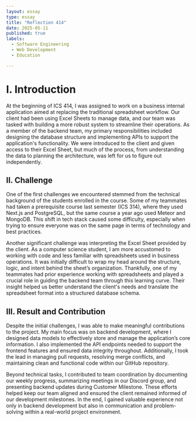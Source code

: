 ```yaml
---
layout: essay
type: essay
title: "Reflection 414"
date: 2025-05-11
published: true
labels:
  - Software Engineering
  - Web Development
  - Education

---
```


# I. Introduction

At the beginning of ICS 414, I was assigned to work on a business internal application aimed at replacing the traditional spreadsheet workflow. Our client had been using Excel Sheets to manage data, and our team was tasked with building a more robust system to streamline their operations. As a member of the backend team, my primary responsibilities included designing the database structure and implementing APIs to support the application's functionality. We were introduced to the client and given access to their Excel Sheet, but much of the process, from understanding the data to planning the architecture, was left for us to figure out independently.

## II. Challenge


One of the first challenges we encountered stemmed from the technical background of the students enrolled in the course. Some of my teammates had taken a prerequisite course last semester (ICS 314), where they used Next.js and PostgreSQL, but the same course a year ago used Meteor and MongoDB. This shift in tech stack caused some difficulty, especially when trying to ensure everyone was on the same page in terms of technology and best practices.


Another significant challenge was interpreting the Excel Sheet provided by the client. As a computer science student, I am more accustomed to working with code and less familiar with spreadsheets used in business operations. It was initially difficult to wrap my head around the structure, logic, and intent behind the sheet’s organization. Thankfully, one of my teammates had prior experience working with spreadsheets and played a crucial role in guiding the backend team through this learning curve. Their insight helped us better understand the client's needs and translate the spreadsheet format into a structured database schema.


## III. Result and Contribution


Despite the initial challenges, I was able to make meaningful contributions to the project. My main focus was on backend development, where I designed data models to effectively store and manage the application’s core information. I also implemented the API endpoints needed to support the frontend features and ensured data integrity throughout. Additionally, I took the lead in managing pull requests, resolving merge conflicts, and maintaining clean and functional code within our GitHub repository.

Beyond technical tasks, I contributed to team coordination by documenting our weekly progress, summarizing meetings in our Discord group, and presenting backend updates during Customer Milestone. These efforts helped keep our team aligned and ensured the client remained informed of our development milestones. In the end, I gained valuable experience not only in backend development but also in communication and problem-solving within a real-world project environment.

